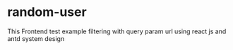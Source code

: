 # random-user
This Frontend test example filtering with query param url using react js and antd system design
